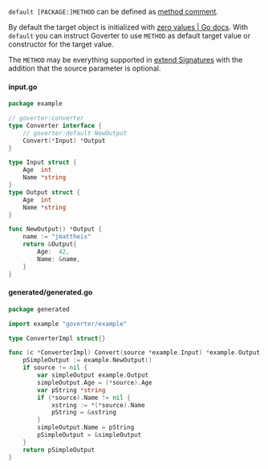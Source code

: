 `default [PACKAGE:]METHOD` can be defined as [method
comment](config/define.md#method).

By default the target object is initialized with [zero values | Go
docs](https://go.dev/tour/basics/12). With `default` you can instruct Goverter
to use `METHOD` as default target value or constructor for the target value.

The `METHOD` may be everything supported in [extend
Signatures](config/extend.md#signatures) with the addition that the source
parameter is optional.

<!-- tabs:start -->

#### **input.go**

```go
package example

// goverter:converter
type Converter interface {
	// goverter:default NewOutput
	Convert(*Input) *Output
}

type Input struct {
	Age  int
	Name *string
}
type Output struct {
	Age  int
	Name *string
}

func NewOutput() *Output {
	name := "jmattheis"
	return &Output{
		Age:  42,
		Name: &name,
	}
}
```

#### **generated/generated.go**

```go
package generated

import example "goverter/example"

type ConverterImpl struct{}

func (c *ConverterImpl) Convert(source *example.Input) *example.Output {
	pSimpleOutput := example.NewOutput()
	if source != nil {
		var simpleOutput example.Output
		simpleOutput.Age = (*source).Age
		var pString *string
		if (*source).Name != nil {
			xstring := *(*source).Name
			pString = &xstring
		}
		simpleOutput.Name = pString
		pSimpleOutput = &simpleOutput
	}
	return pSimpleOutput
}
```

<!-- tabs:end -->
